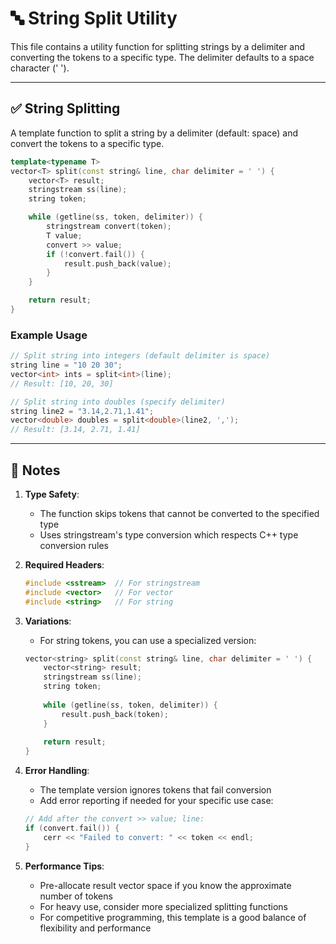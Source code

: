 # 🔤 String Split Utility

This file contains a utility function for splitting strings by a delimiter and converting the tokens to a specific type. The delimiter defaults to a space character (' ').

---

## ✅ String Splitting

A template function to split a string by a delimiter (default: space) and convert the tokens to a specific type.

```cpp
template<typename T>
vector<T> split(const string& line, char delimiter = ' ') {
    vector<T> result;
    stringstream ss(line);
    string token;

    while (getline(ss, token, delimiter)) {
        stringstream convert(token);
        T value;
        convert >> value;
        if (!convert.fail()) {
            result.push_back(value);
        }
    }

    return result;
}
```

### Example Usage

```cpp
// Split string into integers (default delimiter is space)
string line = "10 20 30";
vector<int> ints = split<int>(line);
// Result: [10, 20, 30]

// Split string into doubles (specify delimiter)
string line2 = "3.14,2.71,1.41";
vector<double> doubles = split<double>(line2, ',');
// Result: [3.14, 2.71, 1.41]
```

---

## 📘 Notes

1. **Type Safety**:
   - The function skips tokens that cannot be converted to the specified type
   - Uses stringstream's type conversion which respects C++ type conversion rules

2. **Required Headers**:
   ```cpp
   #include <sstream>  // For stringstream
   #include <vector>   // For vector
   #include <string>   // For string
   ```

3. **Variations**:
   - For string tokens, you can use a specialized version:
   ```cpp
   vector<string> split(const string& line, char delimiter = ' ') {
       vector<string> result;
       stringstream ss(line);
       string token;
       
       while (getline(ss, token, delimiter)) {
           result.push_back(token);
       }
       
       return result;
   }
   ```

4. **Error Handling**:
   - The template version ignores tokens that fail conversion
   - Add error reporting if needed for your specific use case:
   ```cpp
   // Add after the convert >> value; line:
   if (convert.fail()) {
       cerr << "Failed to convert: " << token << endl;
   }
   ```

5. **Performance Tips**:
   - Pre-allocate result vector space if you know the approximate number of tokens
   - For heavy use, consider more specialized splitting functions
   - For competitive programming, this template is a good balance of flexibility and performance 